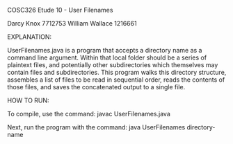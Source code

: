 COSC326 Etude 10 - User Filenames

Darcy Knox 7712753
William Wallace 1216661

EXPLANATION:

UserFilenames.java is a program that accepts a directory name as a command line argument. Within
that local folder should be a series of plaintext files, and potentially other subdirectories
which themselves may contain files and subdirectories. This program walks this
directory structure, assembles a list of files to be read in sequential order, reads the contents of those files, and saves the concatenated output to a single file.

HOW TO RUN:

To compile, use the command:
javac UserFilenames.java

Next, run the program with the command:
java UserFilenames directory-name
